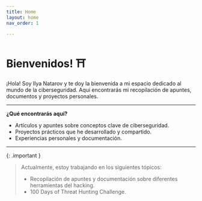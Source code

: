 ```yaml
---
title: Home
layout: home
nav_order: 1

---
```


# Bienvenidos! ⛩️



¡Hola! Soy Ilya Natarov y te doy la bienvenida a mi espacio dedicado al mundo de la ciberseguridad. Aquí encontrarás mi recopilación de apuntes, documentos y proyectos personales. 

---

**¿Qué encontrarás aquí?**

- Artículos y apuntes sobre conceptos clave de ciberseguridad.
- Proyectos prácticos que he desarrollado y compartido.
- Experiencias personales y documentación.

---

{: .important }
>Actualmente, estoy trabajando en los siguientes tópicos:
> - Recopilación de apuntes y documentación sobre diferentes herramientas del hacking.
> - 100 Days of Threat Hunting Challenge.
>

